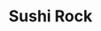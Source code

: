 ---
layout: place
title: Sushi Rock
permalink: /virginia/arlington/sushi-rock.html
stateAbbr: VA
stateName: Virginia
cityName: Arlington
seo:
  type: restaurant
  links: http://www.sushirockva.com/
place_id: ChIJobliPGC2t4kR9Vb7dzIslz8
photos:
  - name: >-
      places/ChIJobliPGC2t4kR9Vb7dzIslz8/photos/AeeoHcIbVMFaZEzDK8V9ZKcp1YXmTZIvPIr8zBaQGvWASXEU-zX5c8JxbHI3OIHgGsQtVT_kwWlmAGoA-W244a8LZK-Fh_SczXx-MtsLrcPi4CGDMVnTa10IS4fMkt7UK34qSNCR8etME0r_u8tBYlKtnNEaZ1opAl1RVH9CzJ5UdqyM70y2ml-g3tJbkZiqR90uQ8pf-lupYR5QyJ3yh4l4rQ59U06CShYYt6cbFERw8bXmFwxSt2VytTWCjkDGEUlLM7eYKfV1c_3NNYcFdgGNvGjx7jAkALDBOfuJpx81rVqfvgR7oBV8Rgcy4DwTRjS9wNf9BbRcfW7Tq61wZXnVFvgyLfn4F0fk2XmpZXyKTo4k0wSBfICGscVzjjFZ_fOjVXmwSaQwzJ1Ab3HyGUedhaBVw3y4YLGxk_k6zglk19fvgw
    widthPx: 1920
    heightPx: 1080
    authorAttributions:
      - displayName: Oleh Sorokin
        uri: https://maps.google.com/maps/contrib/104520090589484562515
        photoUri: >-
          https://lh3.googleusercontent.com/a-/ALV-UjXOPD0ZY3Ew0CgGtMKnLHUFHZTmbB-6P3A3Cx-I6-pj27Rx1xN5=s100-p-k-no-mo
    flagContentUri: >-
      https://www.google.com/local/imagery/report/?cb_client=maps_api_places.places_api&image_key=!1e10!2sCIHM0ogKEICAgICkjM_3Vg&hl=en-US
    googleMapsUri: >-
      https://www.google.com/maps/place//data=!3m4!1e2!3m2!1sCIHM0ogKEICAgICkjM_3Vg!2e10!4m2!3m1!1s0x89b7b6603c62b9a1:0x3f972c3277fb56f5
  - name: >-
      places/ChIJobliPGC2t4kR9Vb7dzIslz8/photos/AeeoHcJNCERd_E76JPCUcLLxE7oC6ej18FOqvuKTlbxxtxsk_dJjvS9-Tkd8gNe7XiaRo4MWYddwM8r_CtnkVEo2tpopiKzcc_qE_7BwoGtPaqMl2GNuPWSiy7RWx7o1T--yRl6lhFF3wNLyUDC6u0ZboUuX0_apabErEa3use5fZ8l4uW-ctxjj3sYOT2H0ZgcNvsAdSVzQ7c3dnwbcxxSCcZ1q-zSX0OJ5MqKDtxovH7U-O38jq5j29QR0zsUzWF-SbeiV2SQNsmeQDhYyIdSWXO13JE0WVDn06YebVYlGw4TLjvPSwgdR6maQq-1u_oePtR86EglXyXRhNKF9JuBRkI8nxI30NQFMqm_rSnM-kieGbSEMR1uJe6CtmB_rBZ5jZqm4VmGC2ygIUQL6kP4kOqrVKqe10RthLTklKFP0_Z19GYM
    widthPx: 4032
    heightPx: 1960
    authorAttributions:
      - displayName: Carol
        uri: https://maps.google.com/maps/contrib/103616990470464196273
        photoUri: >-
          https://lh3.googleusercontent.com/a/ACg8ocKlC1pfapCuQmxPxMFzvPVx_61ZivCsFccH9qGP42Fevi_IaJdt=s100-p-k-no-mo
    flagContentUri: >-
      https://www.google.com/local/imagery/report/?cb_client=maps_api_places.places_api&image_key=!1e10!2sCIHM0ogKEICAgICc5ubcjAE&hl=en-US
    googleMapsUri: >-
      https://www.google.com/maps/place//data=!3m4!1e2!3m2!1sCIHM0ogKEICAgICc5ubcjAE!2e10!4m2!3m1!1s0x89b7b6603c62b9a1:0x3f972c3277fb56f5
  - name: >-
      places/ChIJobliPGC2t4kR9Vb7dzIslz8/photos/AeeoHcJD7wDFVIQvHSpmtJNmOYc3N31Z6wBB3XSjHHwzHeMdDLpD1ZkdgVVMr-7CtLhtS3bKtXugjTOBM8B7RxN53Tk7N5wEnjDhFWsVmHz5loqQp3VJJglmO5K7qWLBeET15seyyFIE-Sms_er_tGyqX_OlvIcXn5HVR5cM2NXmFdNp0H4RYIKOkjj-CWBrSmQYS5oDgJ5XIvq0C3Po0UCv-Dgzh6thbgrs6WF72kCcjWQVTOHa3Aazkl93pkbUCc7YHzavjC4io7iYBY2t8NBVZ2H1QwEwHBcriUY2LIrIIisIfvC7cFfTNNSWF1421MaAOMk6ErvePax9Ie9e2IsUTvR2xDjw8Q4uH7D1DzdcneEN2tYcriS-PafLeNhDS1tkNs-EwZ6OPn3XffdySJyMr9fM2CCgFiWV0Te7OwGRFAcQJPVf
    widthPx: 3024
    heightPx: 4032
    authorAttributions:
      - displayName: Tomas Vacilevich
        uri: https://maps.google.com/maps/contrib/108948644306128703148
        photoUri: >-
          https://lh3.googleusercontent.com/a-/ALV-UjV7v9_Bc9-TQTg-9Ox7QqAxouzpl1Et3sE57AQxN8bC4uGTifQr5w=s100-p-k-no-mo
    flagContentUri: >-
      https://www.google.com/local/imagery/report/?cb_client=maps_api_places.places_api&image_key=!1e10!2sCIHM0ogKEICAgMCowvy1ogE&hl=en-US
    googleMapsUri: >-
      https://www.google.com/maps/place//data=!3m4!1e2!3m2!1sCIHM0ogKEICAgMCowvy1ogE!2e10!4m2!3m1!1s0x89b7b6603c62b9a1:0x3f972c3277fb56f5
  - name: >-
      places/ChIJobliPGC2t4kR9Vb7dzIslz8/photos/AeeoHcIMS1Ql8_1BvsYGOuQVNEvBQ57wrwRXCLbaiWT6dyyslV3zi3KD1DVKaMQJlnjzLmhBIlXPg7jz1PpIW7p-0gUMe7ieu7r_yQsB5vDneTF71TgJdNxTvxaPEaf5Qz81vuiCKeU9aJpgx2Qoz7IsLbvYMuu1tVrTKo1Cm_nVXKv0lpPCKPklOLCcvrWbFANBpMtfNM-uF7neATMArCwyS57l4CeW_NaZHU3vHRSpT9RDY2RJEram2L7sLpHB7nAOqROQXakILmNlxLSZSt9XLJuOJ-hCc4bD49tBB21jhkvCtpNfySJqu57hLs5xZOZfsy_ESoM22eTt3MOlehwoqdHQ7iHMXPIyBk3BqrwNP6gIJaqaWNbU22x0pOcq1VvXz8qb_w_hyCcPtRfasNR27XcXx0dYJh10M6fOoP-OezU
    widthPx: 4080
    heightPx: 3072
    authorAttributions:
      - displayName: Juan Velasquez
        uri: https://maps.google.com/maps/contrib/101365937564424543166
        photoUri: >-
          https://lh3.googleusercontent.com/a-/ALV-UjVQReY6iyKjrJyHVtzS1W8GIQEP6oeBY82hFu36AwsCz4GMLJUQbg=s100-p-k-no-mo
    flagContentUri: >-
      https://www.google.com/local/imagery/report/?cb_client=maps_api_places.places_api&image_key=!1e10!2sCIHM0ogKEICAgICXjp-NYQ&hl=en-US
    googleMapsUri: >-
      https://www.google.com/maps/place//data=!3m4!1e2!3m2!1sCIHM0ogKEICAgICXjp-NYQ!2e10!4m2!3m1!1s0x89b7b6603c62b9a1:0x3f972c3277fb56f5
  - name: >-
      places/ChIJobliPGC2t4kR9Vb7dzIslz8/photos/AeeoHcJHzhOaUt5U70BfT8_xeSUnN5ok5f7TtTtHSCoNyDIsgEhoX20uO5EFCobhEKsFU5pvNsI25gj3i7o5081-2BcNUaOS3KccEfVL0dxvlqWRoSvMkRKAEmeRDSVqwXByTRBl8LF6H-lxW0k7mnjsyROTPWEhNs3itpNY6LbAhzzhku2gsq-np9O_HteZjE3GnkGsflzloov5cLZL9jpn7hiR2r05Y2TB4tLBq6YdXX0YzssFkjF4G6Ta1yQPss70MsTATjF23AVP0FCxJ-PNGimK6RmHcEtdcgtBG-z-GPvE2V6ATJBPHoTlI-BifvW0PhvUdIVCm4EkuiysIiiAyuq6TpftxuHdl3fA0sxcsuzP4DNRnep6LDFDQfSzT9djo8XZUDlox1gwM1WwLCPGefiYyMXoNhfgizC72U4vpQd8QSo
    widthPx: 1061
    heightPx: 1061
    authorAttributions:
      - displayName: Seok Hoon Yoon
        uri: https://maps.google.com/maps/contrib/103487732475554054441
        photoUri: >-
          https://lh3.googleusercontent.com/a-/ALV-UjWasYxOpQ1-KiYp0i7zQd-2NNcZGEWu2Muf32IomnnfptQ_1qO-=s100-p-k-no-mo
    flagContentUri: >-
      https://www.google.com/local/imagery/report/?cb_client=maps_api_places.places_api&image_key=!1e10!2sCIHM0ogKEICAgIDc_7ma0QE&hl=en-US
    googleMapsUri: >-
      https://www.google.com/maps/place//data=!3m4!1e2!3m2!1sCIHM0ogKEICAgIDc_7ma0QE!2e10!4m2!3m1!1s0x89b7b6603c62b9a1:0x3f972c3277fb56f5
  - name: >-
      places/ChIJobliPGC2t4kR9Vb7dzIslz8/photos/AeeoHcI9U4x1sftpPbem-oWPXPIMmmnopmypjFkcxXyo2cSQrkRxNkzozgLiecXEnMZDwLWf1jGpU-zZRGEcEirGxNZt4AwsT_tyQbYilU5wiblKRH3bJ-hFYroIQP6Ri4MSPlvwHS9cjnW9qgjkOXIbplz9qPRY5rkhIeo98FH8-pHVaiZ-z0NcRChTqwSYNLVwrMSX2pVC3aLjr937Jm-y-YvZEMoFwBH8bLhCePsAyqbv3lVtiHXQBlEMHlH4JQ5r5HaSFa8JJg6zPOORkMT8Uc_h98XUnESlKCf4m79zrmfXNiwFbeiU_dk01jPmKSdPK58BnbHtsVoeEbt9SOXJSNolWZ9eNi-W_0lCd_LUW1nB9BdqjfVmfRbMaOegAL9ltzW7sivFTisB3Qz9C1v4WVi_gCABkMBx9Mhf6re1cKSUlvLt
    widthPx: 3024
    heightPx: 4032
    authorAttributions:
      - displayName: Brian Copes
        uri: https://maps.google.com/maps/contrib/107686421064605129999
        photoUri: >-
          https://lh3.googleusercontent.com/a-/ALV-UjXdzqmZMpDBVeT7wPbeItxaP-YpkPGsJiY9Q5O2sSt7fFF9F6ic=s100-p-k-no-mo
    flagContentUri: >-
      https://www.google.com/local/imagery/report/?cb_client=maps_api_places.places_api&image_key=!1e10!2sCIHM0ogKEICAgICO8bOyrAE&hl=en-US
    googleMapsUri: >-
      https://www.google.com/maps/place//data=!3m4!1e2!3m2!1sCIHM0ogKEICAgICO8bOyrAE!2e10!4m2!3m1!1s0x89b7b6603c62b9a1:0x3f972c3277fb56f5
  - name: >-
      places/ChIJobliPGC2t4kR9Vb7dzIslz8/photos/AeeoHcKGdX-IvOn8RZ_pMPaaW0-bd1wVfKApWeZ4OMMwZusqhxcb2_FvYoMzNOhRzYKQ-TbmUYwPiGSg4VjTfchkloowgQNbjQqzLmWO6w5xxJDiMc8sqHCGq7NH2RXWlk1z0eH2qHPklvdSYLMQzd_uwlwAAYuNt69voK6q8bu8x4fLNg2X1d_PjDYLfjvutjrZHwiH5i2Vqrw2VA0XkkcEjqx8DhmHRRQg9PTY3tyM8_GCDNOvbkh1reSuCf_uLYLzxJ1ZsKBwu05d-7gMg7w6msJfaHYQU04aoGVMrrNefKAuyr778ARsUhnubn6QIfTiTKGyKLG1S-T15X1vfZASSnf_N_z9qwPMtY_pwB2B0PJ-OOM80PhRa37N-c8JbG4UaUCEYdKdDFIQryFAPcNpToR5nOIh_MHuxLWCI0BSZ8MyuQ
    widthPx: 4032
    heightPx: 3024
    authorAttributions:
      - displayName: Kyungrok Kim
        uri: https://maps.google.com/maps/contrib/108752137440342151707
        photoUri: >-
          https://lh3.googleusercontent.com/a/ACg8ocLp_74WVVyP_3Ts47_EQw5sjfuSYXmEO_tSVGUGmuJTetx2VF9h=s100-p-k-no-mo
    flagContentUri: >-
      https://www.google.com/local/imagery/report/?cb_client=maps_api_places.places_api&image_key=!1e10!2sCIHM0ogKEICAgICE-Z-YWw&hl=en-US
    googleMapsUri: >-
      https://www.google.com/maps/place//data=!3m4!1e2!3m2!1sCIHM0ogKEICAgICE-Z-YWw!2e10!4m2!3m1!1s0x89b7b6603c62b9a1:0x3f972c3277fb56f5
  - name: >-
      places/ChIJobliPGC2t4kR9Vb7dzIslz8/photos/AeeoHcLcEkcrc9o0Zw08AvQ7sbsE7bAc5tsYNpIqSaANb4THiHwvtsKPsLMycwzORGf2YojPT9YSaURGpKs32M9qDi9iC6jHL3XHDC9zHIdBZSO-mgkkF2FwJGv1MFd6eaw29dBVLiKcudnQ9D7EwzfpTQDi4U4-l1V-Fo2rKl945kOeyuFcPBcYtkIoul9pf5yvVucWs-sS9EIszGl4C17czB5pKeEmOjr_kjeCUY1Fx1kAgvBx13kEmU3xoNt_i6qUGZ54p5SSCwlohAhqVPBnVBOpCy3ZRxq00ZQWVkm4TB1hNMJNaVuO7e6dDEtuQhpDGwe8aFeyHznYpnPNeC2GEYVknnr7xRI0hEcBkXzfyxThKvL72PMF0-h8yEqikgr4zCqwiVESCxnpVp1OUBV_7bdkg7ZEEj7pVE44ittloi_skg
    widthPx: 4032
    heightPx: 3024
    authorAttributions:
      - displayName: Tamera Frederick
        uri: https://maps.google.com/maps/contrib/108013977499460809803
        photoUri: >-
          https://lh3.googleusercontent.com/a-/ALV-UjUaxGwh8bd1dSZoULeTr3FJVzBCsVRM9K0WgjJo7janeEzfOuk=s100-p-k-no-mo
    flagContentUri: >-
      https://www.google.com/local/imagery/report/?cb_client=maps_api_places.places_api&image_key=!1e10!2sCIHM0ogKEICAgICcwuCIQQ&hl=en-US
    googleMapsUri: >-
      https://www.google.com/maps/place//data=!3m4!1e2!3m2!1sCIHM0ogKEICAgICcwuCIQQ!2e10!4m2!3m1!1s0x89b7b6603c62b9a1:0x3f972c3277fb56f5
  - name: >-
      places/ChIJobliPGC2t4kR9Vb7dzIslz8/photos/AeeoHcKYjC05dGj6olJIO36Ry-S4EY3MPGIHTarzspH03J9LuNaHxvJRa9OcCiQtGdtn50eO_C68w4SLle7AqfTl7t0oGACwbZr_UAeY3sBdtx6sgx4uKg9DnZznN772ufH87ZOe6qyqkYasVbrEnRk4C7WSB8dBwHEn0M4mkxhaqcENSSjmaaZXPFwUAZvkXseksMVmFr3Ztw0ByvrBmm81qZ5TGaZCncrw7r3Fwzm4Gu_ByCP75a7aKZur22eqGZSC5Tr6k5tIK34Hog7nDkO6ZtSnIZi6KPT_68BeXVLFldx4p1g_Vwxpa_zr0nZgFa1QRDbO9nDepVRYyG-0fU7y_vxAku_2rABMtHngKJm_kkRBflzaQQqYmyPTNI7IhyUMWzOCJFgBvQHkvM1uJ9imfstw47Xub5aQzoBDb1hcQoM
    widthPx: 3036
    heightPx: 4048
    authorAttributions:
      - displayName: Jim Harris
        uri: https://maps.google.com/maps/contrib/109965443782306714913
        photoUri: >-
          https://lh3.googleusercontent.com/a-/ALV-UjWNUjjPWunQ-9oXticxLiAg1aLtrEvo7ZdJAoIQWisK7TKAbsMY=s100-p-k-no-mo
    flagContentUri: >-
      https://www.google.com/local/imagery/report/?cb_client=maps_api_places.places_api&image_key=!1e10!2sCIHM0ogKEICAgICE4vT7dw&hl=en-US
    googleMapsUri: >-
      https://www.google.com/maps/place//data=!3m4!1e2!3m2!1sCIHM0ogKEICAgICE4vT7dw!2e10!4m2!3m1!1s0x89b7b6603c62b9a1:0x3f972c3277fb56f5
  - name: >-
      places/ChIJobliPGC2t4kR9Vb7dzIslz8/photos/AeeoHcIfr-6bIjVoGyZN0jivg5gm_g0msUQ0MOptvji7BaSZq6U1613HvkZ-sN-Nggl5-OumHE58YTAfjVZarbsXtg8Tl_DF6Ru1fdJjMpoWa2XzAXeRSFa2QCiOz9C_sIiouo4LOKjDs2qi1-1vD3i-fvfUkFlDWqbUBiuzkr-CJE8qQpaRVEBdNg70ncSanZ_sv4uw0cvz_DdXHxgWrY7svqQB84JjxbS649N2J_SDodrN-PvmJ-XCLZf4FLG8njqCQY-ZWGr6bPc_j8d2uLySr6q9J7LClc6DQq_alXegot2CuEWai6w-b2w5eTiwL6JLj4-3dFJbTyDvmHv171cTZAtePTUCmEDNCdpDikRbfgKUtxsxawslKNORGo-Y-w9I2nE4hKSW50J7lyy2yhgTGGxoa1IxW7SkQbYFSAtk5nQYRvcL
    widthPx: 3024
    heightPx: 4032
    authorAttributions:
      - displayName: M London
        uri: https://maps.google.com/maps/contrib/103660769297544079888
        photoUri: >-
          https://lh3.googleusercontent.com/a/ACg8ocLCxZAAXoCa3WWtnSHOyTM7GLdMujOvTn1po2tzjxxiSXzlro_y=s100-p-k-no-mo
    flagContentUri: >-
      https://www.google.com/local/imagery/report/?cb_client=maps_api_places.places_api&image_key=!1e10!2sCIHM0ogKEICAgICUyrPdrQE&hl=en-US
    googleMapsUri: >-
      https://www.google.com/maps/place//data=!3m4!1e2!3m2!1sCIHM0ogKEICAgICUyrPdrQE!2e10!4m2!3m1!1s0x89b7b6603c62b9a1:0x3f972c3277fb56f5
address: 1900 Clarendon Blvd, Arlington, VA 22201, USA
street: 1900 Clarendon Blvd
city: Arlington
state: VA
zip: '22201'
country: USA
neighborhood: Radnor - Fort Myer Heights
latitude: '38.891566'
longitude: '-77.081161'
accessibility_options:
  wheelchairAccessibleParking: true
  wheelchairAccessibleEntrance: true
  wheelchairAccessibleRestroom: true
  wheelchairAccessibleSeating: true
business_status: OPERATIONAL
name: Sushi Rock
google_maps_links:
  directionsUri: >-
    https://www.google.com/maps/dir//''/data=!4m7!4m6!1m1!4e2!1m2!1m1!1s0x89b7b6603c62b9a1:0x3f972c3277fb56f5!3e0
  placeUri: https://maps.google.com/?cid=4582179741145716469
  writeAReviewUri: >-
    https://www.google.com/maps/place//data=!4m3!3m2!1s0x89b7b6603c62b9a1:0x3f972c3277fb56f5!12e1
  reviewsUri: >-
    https://www.google.com/maps/place//data=!4m4!3m3!1s0x89b7b6603c62b9a1:0x3f972c3277fb56f5!9m1!1b1
  photosUri: >-
    https://www.google.com/maps/place//data=!4m3!3m2!1s0x89b7b6603c62b9a1:0x3f972c3277fb56f5!10e5
primary_type: Sushi Restaurant
opening_hours:
  regular: null
  current: null
secondary_opening_hours:
  regular:
    weekdayDescriptions: null
    type: null
  current:
    weekdayDescriptions: null
    type: null
phone: (571) 312-8027
price_level: PRICE_LEVEL_MODERATE
price_range: $20 &ndash; $30
rating: '4.3'
rating_count: 0
website: http://www.sushirockva.com/
description: >-
  Experience Sushi Rock in Arlington, VA$$$Sushi Rock in Arlington, VA, stands
  out as a vibrant sushi restaurant offering a mix of fresh Pan-Asian flavors in
  a relaxed environment perfect for casual dining. The spot features an inviting
  patio for outdoor seating, making it ideal for enjoying happy hour specials
  alongside creative drinks and dishes that highlight quality ingredients.
  Accessibility is a key plus, with options like wheelchair-friendly entrances
  and parking that ensure everyone can savor the experience. Beyond the food,
  the venue's laid-back vibe and thoughtful design create a welcoming atmosphere
  for those seeking top sushi spots near urban areas.
generative_summary: >-
  Experience Sushi Rock in Arlington, VA$$$Sushi Rock in Arlington, VA, stands
  out as a vibrant sushi restaurant offering a mix of fresh Pan-Asian flavors in
  a relaxed environment perfect for casual dining. The spot features an inviting
  patio for outdoor seating, making it ideal for enjoying happy hour specials
  alongside creative drinks and dishes that highlight quality ingredients.
  Accessibility is a key plus, with options like wheelchair-friendly entrances
  and parking that ensure everyone can savor the experience. Beyond the food,
  the venue's laid-back vibe and thoughtful design create a welcoming atmosphere
  for those seeking top sushi spots near urban areas.
generative_disclosure: Summarized by AI using the Grok-3-Mini model.
reviews:
  - name: >-
      places/ChIJobliPGC2t4kR9Vb7dzIslz8/reviews/ChZDSUhNMG9nS0VJQ0FnTURJclBfR0pREAE
    relativePublishTimeDescription: in the last week
    rating: 5
    text:
      text: >-
        Great sushi experience ❤️❤️.  A few good deals for happy hour and the
        establishment was not busy at all.  Sushi came out quickly and the
        service was excellent.  Fish was fresh and rolls were great.  Nice
        portions for the price and would def visit again.
      languageCode: en
    originalText:
      text: >-
        Great sushi experience ❤️❤️.  A few good deals for happy hour and the
        establishment was not busy at all.  Sushi came out quickly and the
        service was excellent.  Fish was fresh and rolls were great.  Nice
        portions for the price and would def visit again.
      languageCode: en
    authorAttribution:
      displayName: Eric Locklear
      uri: https://www.google.com/maps/contrib/115999741955442873590/reviews
      photoUri: >-
        https://lh3.googleusercontent.com/a-/ALV-UjVY33gkg_oetDiGS_7L5KQqHhMbQznixtX_wF_tixSuckQnTFEgqw=s128-c0x00000000-cc-rp-mo-ba5
    publishTime: '2025-04-08T00:16:22.044534Z'
    flagContentUri: >-
      https://www.google.com/local/review/rap/report?postId=ChZDSUhNMG9nS0VJQ0FnTURJclBfR0pREAE&d=17924085&t=1
    googleMapsUri: >-
      https://www.google.com/maps/reviews/data=!4m6!14m5!1m4!2m3!1sChZDSUhNMG9nS0VJQ0FnTURJclBfR0pREAE!2m1!1s0x89b7b6603c62b9a1:0x3f972c3277fb56f5
  - name: >-
      places/ChIJobliPGC2t4kR9Vb7dzIslz8/reviews/ChdDSUhNMG9nS0VJQ0FnTUN3el9HdHBBRRAB
    relativePublishTimeDescription: 3 weeks ago
    rating: 5
    text:
      text: >-
        Sushi Rock is our go-to sushi place in Arlington. The restaurant is
        beautifully appointed with lovely urban views.  We absolutely love the
        sushi!  I’m not as adventurous as my husband with roll choices, but we
        always get a variety and they’re all delicious. We tried the tempura
        fried ice cream for dessert and it was amazing!
      languageCode: en
    originalText:
      text: >-
        Sushi Rock is our go-to sushi place in Arlington. The restaurant is
        beautifully appointed with lovely urban views.  We absolutely love the
        sushi!  I’m not as adventurous as my husband with roll choices, but we
        always get a variety and they’re all delicious. We tried the tempura
        fried ice cream for dessert and it was amazing!
      languageCode: en
    authorAttribution:
      displayName: Kate Summers
      uri: https://www.google.com/maps/contrib/107635629146141611342/reviews
      photoUri: >-
        https://lh3.googleusercontent.com/a-/ALV-UjV3QHpOAIlpdLD5Y2V_9Ulc33XZDfy5wnuYDlPO1PU1I4ZNnCdC=s128-c0x00000000-cc-rp-mo-ba4
    publishTime: '2025-03-22T03:08:48.093096Z'
    flagContentUri: >-
      https://www.google.com/local/review/rap/report?postId=ChdDSUhNMG9nS0VJQ0FnTUN3el9HdHBBRRAB&d=17924085&t=1
    googleMapsUri: >-
      https://www.google.com/maps/reviews/data=!4m6!14m5!1m4!2m3!1sChdDSUhNMG9nS0VJQ0FnTUN3el9HdHBBRRAB!2m1!1s0x89b7b6603c62b9a1:0x3f972c3277fb56f5
  - name: >-
      places/ChIJobliPGC2t4kR9Vb7dzIslz8/reviews/ChdDSUhNMG9nS0VJQ0FnTUNJNk9PNzJnRRAB
    relativePublishTimeDescription: 2 weeks ago
    rating: 5
    text:
      text: >-
        We’ve been to sushi rock so many times and it has always been a hit!
        Most recently we checked out their happy hour and OMG ITS AMAZING!! The
        drinks, food, and service are FANTASTIC!! Huge shout out to our server
        ELI who gave incredible service during a super busy Sat night. You are
        the best!!! Highly recommend the white rabbit cocktail, fried dumplings,
        kalbi tacos, and bulgogi sliders.
      languageCode: en
    originalText:
      text: >-
        We’ve been to sushi rock so many times and it has always been a hit!
        Most recently we checked out their happy hour and OMG ITS AMAZING!! The
        drinks, food, and service are FANTASTIC!! Huge shout out to our server
        ELI who gave incredible service during a super busy Sat night. You are
        the best!!! Highly recommend the white rabbit cocktail, fried dumplings,
        kalbi tacos, and bulgogi sliders.
      languageCode: en
    authorAttribution:
      displayName: A
      uri: https://www.google.com/maps/contrib/113412941186188320345/reviews
      photoUri: >-
        https://lh3.googleusercontent.com/a/ACg8ocJvX2hCarZ6TSLxbtj2DnSmmvtf7gRidMW8_Rhn3u88GDTggQ=s128-c0x00000000-cc-rp-mo-ba3
    publishTime: '2025-03-29T23:23:11.536248Z'
    flagContentUri: >-
      https://www.google.com/local/review/rap/report?postId=ChdDSUhNMG9nS0VJQ0FnTUNJNk9PNzJnRRAB&d=17924085&t=1
    googleMapsUri: >-
      https://www.google.com/maps/reviews/data=!4m6!14m5!1m4!2m3!1sChdDSUhNMG9nS0VJQ0FnTUNJNk9PNzJnRRAB!2m1!1s0x89b7b6603c62b9a1:0x3f972c3277fb56f5
  - name: >-
      places/ChIJobliPGC2t4kR9Vb7dzIslz8/reviews/ChZDSUhNMG9nS0VJQ0FnSUNYek42NlNnEAE
    relativePublishTimeDescription: 6 months ago
    rating: 5
    text:
      text: >-
        The waitress was very patient and friendly when recommending her fav
        rolls. We tried the following one and I was amazed

        👍 You shook me all night long - this roll was amazing. It’s not raw and
        it was prepared with a rich,  fresh layers of texture


        I also had the classic ramen noodle which was way better than I
        expected. The base wasn’t salty and the noodle was the firm/stretchy
        type. Service was relatively fast (~15min wait time) so also making it a
        great place for a quick stop
      languageCode: en
    originalText:
      text: >-
        The waitress was very patient and friendly when recommending her fav
        rolls. We tried the following one and I was amazed

        👍 You shook me all night long - this roll was amazing. It’s not raw and
        it was prepared with a rich,  fresh layers of texture


        I also had the classic ramen noodle which was way better than I
        expected. The base wasn’t salty and the noodle was the firm/stretchy
        type. Service was relatively fast (~15min wait time) so also making it a
        great place for a quick stop
      languageCode: en
    authorAttribution:
      displayName: Jingming Shi
      uri: https://www.google.com/maps/contrib/103526848127196964256/reviews
      photoUri: >-
        https://lh3.googleusercontent.com/a/ACg8ocK7laKfyckE3KjpYZopEK-S5P9nkNr3XwbiKZcIExEYz2bec_s=s128-c0x00000000-cc-rp-mo-ba3
    publishTime: '2024-10-14T00:18:21.221617Z'
    flagContentUri: >-
      https://www.google.com/local/review/rap/report?postId=ChZDSUhNMG9nS0VJQ0FnSUNYek42NlNnEAE&d=17924085&t=1
    googleMapsUri: >-
      https://www.google.com/maps/reviews/data=!4m6!14m5!1m4!2m3!1sChZDSUhNMG9nS0VJQ0FnSUNYek42NlNnEAE!2m1!1s0x89b7b6603c62b9a1:0x3f972c3277fb56f5
  - name: >-
      places/ChIJobliPGC2t4kR9Vb7dzIslz8/reviews/ChdDSUhNMG9nS0VJQ0FnTUNnbmJlNHRnRRAB
    relativePublishTimeDescription: a month ago
    rating: 5
    text:
      text: >-
        Sushi Rock is my go-to neighborhood sushi restaurant. I got the chirashi
        bowl and sides (miso soup and seaweed salad) and it was such a good
        meal! Service is great too. The crowd is young and the vibe on a week
        night is chill.
      languageCode: en
    originalText:
      text: >-
        Sushi Rock is my go-to neighborhood sushi restaurant. I got the chirashi
        bowl and sides (miso soup and seaweed salad) and it was such a good
        meal! Service is great too. The crowd is young and the vibe on a week
        night is chill.
      languageCode: en
    authorAttribution:
      displayName: Monica R S
      uri: https://www.google.com/maps/contrib/115521171499600027981/reviews
      photoUri: >-
        https://lh3.googleusercontent.com/a-/ALV-UjU1mR6am9ut0bLO8f2FMugKq2k0TFFZ_faS7pl1nfZWsSafRKNC=s128-c0x00000000-cc-rp-mo-ba5
    publishTime: '2025-02-20T03:14:32.618320Z'
    flagContentUri: >-
      https://www.google.com/local/review/rap/report?postId=ChdDSUhNMG9nS0VJQ0FnTUNnbmJlNHRnRRAB&d=17924085&t=1
    googleMapsUri: >-
      https://www.google.com/maps/reviews/data=!4m6!14m5!1m4!2m3!1sChdDSUhNMG9nS0VJQ0FnTUNnbmJlNHRnRRAB!2m1!1s0x89b7b6603c62b9a1:0x3f972c3277fb56f5
review_summary: >-
  What Guests Are Buzzing About$$$Folks heading to this sushi joint often rave
  about the fresh rolls and tasty sides like miso soup, which pair perfectly
  with the creative drink menu for a satisfying meal. Happy hour deals stand out
  as a real winner, drawing in crowds for affordable bites and a lively yet
  chill setting that's great for groups or a quick night out. Service gets high
  marks for being friendly and efficient, helping to make every visit feel
  smooth and enjoyable, even on busier evenings. While some mention the
  occasional loud music, it's generally seen as adding to the fun energy rather
  than a drawback. Overall, it's a solid choice for anyone hunting for reliable
  sushi restaurants nearby, with plenty of positive vibes to keep diners coming
  back.
review_disclosure: Summarized by AI using the Grok-3-Mini model.
parking_options:
  paidStreetParking: true
payment_options:
  acceptsCreditCards: true
  acceptsDebitCards: true
  acceptsCashOnly: false
  acceptsNfc: true
allow_dogs: null
curbside_pickup: null
delivery: true
dine_in: true
good_for_children: true
good_for_groups: true
good_for_sports: null
live_music: false
menu_for_children: false
outdoor_seating: true
reservable: true
restroom: true
serves_beer: true
serves_breakfast: false
serves_brunch: false
serves_cocktails: true
serves_coffee: true
serves_dinner: true
serves_dessert: true
serves_lunch: true
serves_vegetarian_food: true
serves_wine: true
takeout: true
update_category: pro
places_description: >-
  Trendy sushi bar & performance venue with bands in the basement & Asian-themed
  drinks at the bar.

---